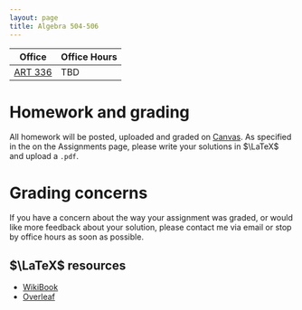 ```yaml
---
layout: page
title: Algebra 504-506
---
```


|Office|Office Hours|
|-|-|
| [ART 336](https://www.washington.edu/maps/#!/ART)| TBD  | 

# Homework and grading

All homework will be posted, uploaded and graded on
[Canvas](https://canvas.uw.edu/courses/1322637). As specified in the on the
Assignments page, please write your solutions in  $\LaTeX$ and upload a `.pdf`. 

# Grading concerns

If you have a concern about the way your assignment was graded, or
would like more feedback about your solution, please contact me via
email or stop by office hours as soon as possible.

## $\LaTeX$ resources 


- [WikiBook](https://en.wikibooks.org/wiki/LaTeX)
- [Overleaf](https://www.overleaf.com/learn) 





